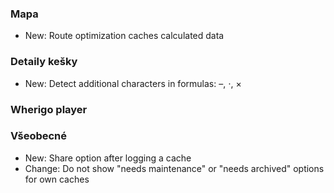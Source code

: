 
### Mapa
- New: Route optimization caches calculated data

### Detaily kešky
- New: Detect additional characters in formulas: –, ⋅, ×

### Wherigo player

### Všeobecné
- New: Share option after logging a cache
- Change: Do not show "needs maintenance" or "needs archived" options for own caches
